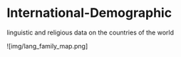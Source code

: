 # International-Demographic
linguistic and religious data on the countries of the world

![img/lang_family_map.png]
